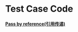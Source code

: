 # Test Case Code


#### [Pass by reference(引用传递)](https://github.com/guangzhaocs/learning-hub/blob/main/C%2B%2B/code/PassByReference.cpp)
